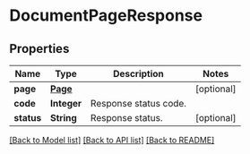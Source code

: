 ﻿
# DocumentPageResponse


## Properties
Name | Type | Description | Notes
------------ | ------------- | ------------- | -------------
**page** | [**Page**](Page.md) |  | [optional]
**code** | **Integer** | Response status code. | 
**status** | **String** | Response status. | [optional]


[[Back to Model list]](../../README.md#documentation-for-models) [[Back to API list]](../../README.md#documentation-for-api-endpoints) [[Back to README]](../../README.md)


